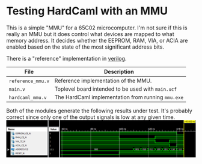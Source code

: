# Testing HardCaml with an MMU

This is a simple "MMU" for a 65C02 microcomputer. I'm not sure if this is really
an MMU but it does control what devices are mapped to what memory address. It
decides whether the EEPROM, RAM, VIA, or ACIA are enabled based on the state of
the most significant address bits.

There is a "reference" implementation in [verilog](verilog).

File               | Description
-------------------|---------------------------------------------------
`reference_mmu.v` | Reference implementation of the MMU.
`main.v`           | Toplevel board intended to be used with `main.ucf`
`hardcaml_mmu.v`  | The HardCaml implementation from running `mmu.exe`

Both of the modules generate the following results under test. It's probably
correct since only one of the output signals is low at any given time.
![](images/test-results.png)

